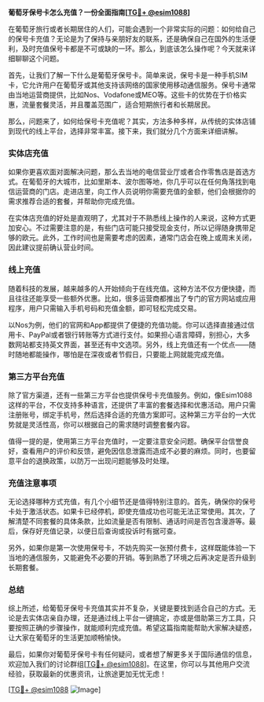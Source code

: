 **葡萄牙保号卡怎么充值？一份全面指南[[TG💪+ @esim1088](https://t.me/s/esim1088)]**

在葡萄牙旅行或者长期居住的人们，可能会遇到一个非常实际的问题：如何给自己的保号卡充值？无论是为了保持与亲朋好友的联系，还是确保自己在国外的生活便利，及时充值保号卡都是不可或缺的一环。那么，到底该怎么操作呢？今天就来详细聊聊这个问题。

首先，让我们了解一下什么是葡萄牙保号卡。简单来说，保号卡是一种手机SIM卡，它允许用户在葡萄牙或其他支持该网络的国家使用移动通信服务。保号卡通常由当地运营商提供，比如Nos、Vodafone或MEO等。这些卡的优势在于价格实惠，流量套餐灵活，并且覆盖范围广，适合短期旅行者和长期居民。

那么，问题来了，如何给保号卡充值呢？其实，方法多种多样，从传统的实体店铺到现代的线上平台，选择非常丰富。接下来，我们就分几个方面来详细讲解。

### 实体店充值

如果你更喜欢面对面解决问题，那么去当地的电信营业厅或者合作零售店是首选方式。在葡萄牙的大城市，比如里斯本、波尔图等地，你几乎可以在任何角落找到电信运营商的门店。走进店里，向工作人员说明你需要充值的金额，他们会根据你的需求推荐合适的套餐，并帮助你完成充值。

在实体店充值的好处是直观明了，尤其对于不熟悉线上操作的人来说，这种方式更加安心。不过需要注意的是，有些门店可能只接受现金支付，所以记得随身携带足够的欧元。此外，工作时间也是需要考虑的因素，通常门店会在晚上或周末关闭，因此建议提前确认营业时间。

### 线上充值

随着科技的发展，越来越多的人开始倾向于在线充值。这种方法不仅方便快捷，而且往往还能享受一些额外优惠。比如，很多运营商都推出了专门的官方网站或应用程序，用户只需输入手机号码和充值金额，即可轻松完成交易。

以Nos为例，他们的官网和App都提供了便捷的充值功能。你可以选择直接通过信用卡、PayPal或者银行转账等方式进行支付。如果担心语言障碍，别担心，大多数网站都支持英文界面，甚至还有中文选项。另外，线上充值还有一个优点——随时随地都能操作，哪怕是在深夜或者节假日，只要能上网就能完成充值。

### 第三方平台充值

除了官方渠道，还有一些第三方平台也提供保号卡充值服务。例如，像Esim1088这样的平台，不仅支持多种语言，还提供了丰富的套餐选择和优惠活动。用户只需注册账号，绑定手机号，然后选择合适的充值方案即可。这种第三方平台的一大优势就是灵活性高，你可以根据自己的需求随时调整套餐内容。

值得一提的是，使用第三方平台充值时，一定要注意安全问题。确保平台信誉良好，查看用户的评价和反馈，避免因信息泄露而造成不必要的麻烦。同时，也要留意平台的退换政策，以防万一出现问题能够及时处理。

### 充值注意事项

无论选择哪种方式充值，有几个小细节还是值得特别注意的。首先，确保你的保号卡处于激活状态。如果卡已经停机，即使充值成功也可能无法正常使用。其次，了解清楚不同套餐的具体条款，比如流量是否有限制、通话时间是否包含漫游等。最后，保存好充值记录，以便日后查询或投诉时有据可查。

另外，如果你是第一次使用保号卡，不妨先购买一张预付费卡，这样既能体验一下当地的通信服务，又能避免不必要的开销。等到熟悉了环境之后再决定是否升级到长期套餐。

### 总结

综上所述，给葡萄牙保号卡充值其实并不复杂，关键是要找到适合自己的方式。无论是去实体店亲自办理，还是通过线上平台一键搞定，亦或是借助第三方工具，只要按照正确的步骤操作，就能顺利完成充值。希望这篇指南能帮助大家解决疑惑，让大家在葡萄牙的生活更加顺畅愉快。

最后，如果你对葡萄牙保号卡有任何疑问，或者想了解更多关于国际通信的信息，欢迎加入我们的讨论群组[[TG💪+ @esim1088](https://t.me/s/esim1088)]。在这里，你可以与其他用户交流经验，获取最新的优惠资讯，让旅途更加无忧无虑！

[[TG💪+ @esim1088](https://t.me/s/esim1088) ![Image](https://i.postimg.cc/4NQfJmqS/Snipaste-2025-05-13-00-14-12.png)]